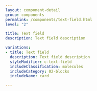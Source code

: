```yaml
---
layout: component-detail
group: components
permalink: /components/text-field.html
level: "2"

title: Text field
description: Text field description

variations:
- title: Text field
  description: Text field description
  styleModifier: c-text-field
  includeClassification: molecules
  includeCategory: 02-blocks
  includeName: card

---
```

